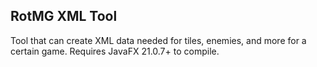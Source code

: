## RotMG XML Tool

Tool that can create XML data needed for tiles, enemies, and more for a certain game.
Requires JavaFX 21.0.7+ to compile.
